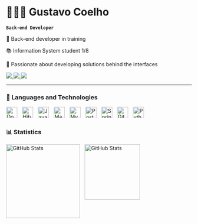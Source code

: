 # 👩🏻‍💻 Gustavo Coelho

**`Back-end Developer`**

🚀 Back-end developer in training 


📚 Information System student 1/8


🎯 Passionate about developing solutions behind the interfaces

<p align="left">
    <a href="https://www.linkedin.com/in/gustavocz" target="_blank">
    <img src="https://img.shields.io/badge/LinkedIn-0077B5?style=flat&logo=linkedin&logoColor=white" />
    </a>
    <a href="mailto:serezinigustavo@gmail.com" target="_blank">
    <img src="https://img.shields.io/badge/Gmail-D14836?style=flat&logo=gmail&logoColor=white" />
    </a>
    <a href="https://www.instagram.com/gustavoo.cz" target="_blank">
    <img src="https://img.shields.io/badge/Instagram-E4405F?style=flat&logo=instagram&logoColor=white" />
    </a>
</p>

---

### 🤖 Languages ​​and Technologies


<img 
    align="left" 
    alt="Docker"
    title="Docker" 
    width="30px" 
    style="padding-right: 10px;" 
    src="https://cdn.jsdelivr.net/gh/devicons/devicon@latest/icons/docker/docker-original.svg" 
/>
<img 
    align="left" 
    alt="Hibernate"
    title="Hibernate" 
    width="30px" 
    style="padding-right: 10px;" 
    src="https://cdn.jsdelivr.net/gh/devicons/devicon@latest/icons/hibernate/hibernate-original-wordmark.svg" 
/>
<img 
    align="left" 
    alt="Java"
    title="Java" 
    width="30px" 
    style="padding-right: 10px;" 
    src="https://cdn.jsdelivr.net/gh/devicons/devicon@latest/icons/java/java-original.svg" 
/>
<img 
    align="left" 
    alt="Maven"
    title="Maven" 
    width="30px" 
    style="padding-right: 10px;" 
    src="https://cdn.jsdelivr.net/gh/devicons/devicon@latest/icons/maven/maven-original.svg" 
/>
<img 
    align="left" 
    alt="MySQL"
    title="MySQL" 
    width="30px" 
    style="padding-right: 10px;" 
    src="https://cdn.jsdelivr.net/gh/devicons/devicon@latest/icons/mysql/mysql-original.svg" 
/>
<img 
    align="left" 
    alt="Postman"
    title="Postman" 
    width="30px" 
    style="padding-right: 10px;" 
    src="https://cdn.jsdelivr.net/gh/devicons/devicon@latest/icons/postman/postman-original.svg" 
/>
<img 
    align="left" 
    alt="Spring"
    title="Spring" 
    width="30px" 
    style="padding-right: 10px;" 
    src="https://cdn.jsdelivr.net/gh/devicons/devicon@latest/icons/spring/spring-original.svg" 
/>
<img 
    align="left" 
    alt="Git" 
    title="Git"
    width="30px" 
    style="padding-right: 10px;" 
    src="https://cdn.jsdelivr.net/gh/devicons/devicon@latest/icons/git/git-original.svg" 
/>
<img 
    align="left" 
    alt="Python" 
    title="Python"
    width="30px" 
    style="padding-right: 10px;" 
    src="https://cdn.jsdelivr.net/gh/devicons/devicon@latest/icons/python/python-original.svg" 
/>

<br/>
<br/>

### 📊 Statistics

<p>
  <img 
     align="left" 
     alt="GitHub Stats" 
     height="200" 
     style="padding-right: 10px;" 
     src="https://github-readme-stats.vercel.app/api?username=gustavoocz&show_icons=true&theme=tokyonight&include_all_commits=true" 
  />
<img 
      align="left" 
      alt="GitHub Stats" 
      height="150" 
      src="https://github-readme-stats.vercel.app/api/top-langs/?username=gustavoocz&theme=tokyonight&layout=compact&custom_title=Technologies&langs_count=9" 
  />

</p>
